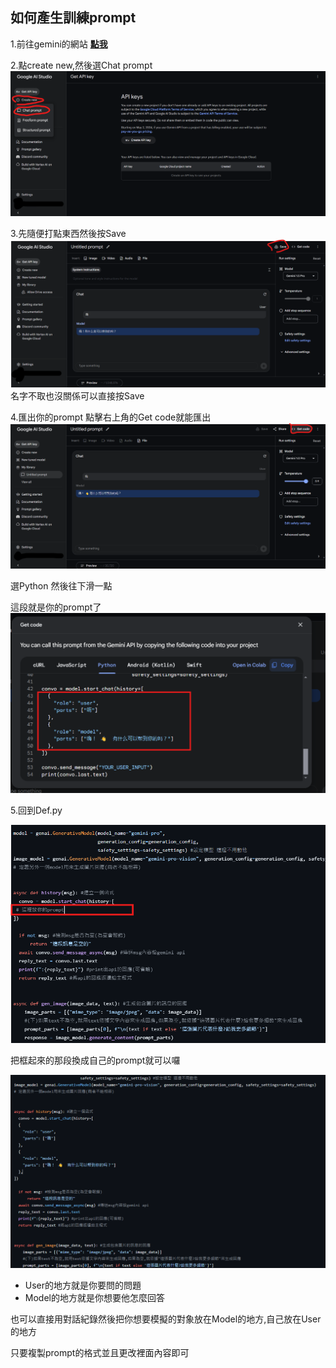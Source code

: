 ## 如何產生訓練prompt
1.前往gemini的網站 [**點我**](<https://makersuite.google.com/>)

2.點create new,然後選Chat prompt
![圖5](../images/5.png)

3.先隨便打點東西然後按Save
![圖6](../images/6.png)
名字不取也沒關係可以直接按Save

4.匯出你的prompt
點擊右上角的Get code就能匯出
![圖7](../images/7.png)

選Python 然後往下滑一點

這段就是你的prompt了
![圖9](../images/8.png)

5.回到Def.py

![圖11](../images/9.png)

把框起來的那段換成自己的prompt就可以囉

![圖12](../images/10.png)

* User的地方就是你要問的問題
* Model的地方就是你想要他怎麼回答

也可以直接用對話紀錄然後把你想要模擬的對象放在Model的地方,自己放在User的地方

只要複製prompt的格式並且更改裡面內容即可